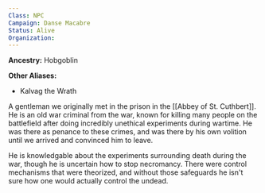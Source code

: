 ```yaml
---
Class: NPC
Campaign: Danse Macabre
Status: Alive
Organization:
---
```

**Ancestry:** Hobgoblin

**Other Aliases:**

- Kalvag the Wrath

A gentleman we originally met in the prison in the [[Abbey of St. Cuthbert]]. He is an old war criminal from the war, known for killing many people on the battlefield after doing incredibly unethical experiments during wartime. He was there as penance to these crimes, and was there by his own volition until we arrived and convinced him to leave.

He is knowledgable about the experiments surrounding death during the war, though he is uncertain how to stop necromancy. There were control mechanisms that were theorized, and without those safeguards he isn't sure how one would actually control the undead.